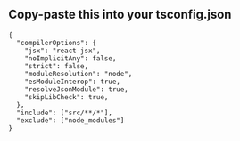 ## Copy-paste this into your tsconfig.json

```
{
  "compilerOptions": {
    "jsx": "react-jsx",
    "noImplicitAny": false,
    "strict": false,
    "moduleResolution": "node",
    "esModuleInterop": true,
    "resolveJsonModule": true,
    "skipLibCheck": true,
  },
  "include": ["src/**/*"],
  "exclude": ["node_modules"]
}
```
